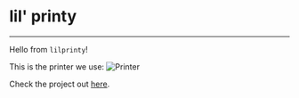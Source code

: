 # lil' printy

-------------

Hello from `lilprinty`!

This is the printer we use:
![Printer](https://cdn-shop.adafruit.com/1200x900/2752-07.jpg)

Check the project out [here](https://github.com/pgavlin/lilprinty).
